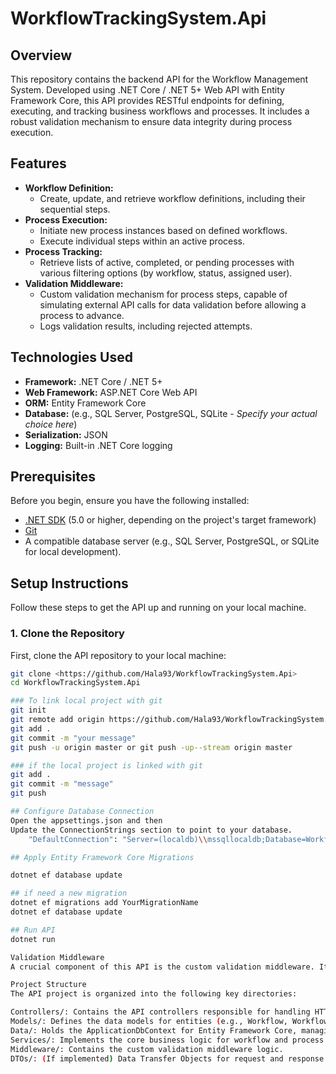 # WorkflowTrackingSystem.Api

## Overview

This repository contains the backend API for the Workflow Management System. Developed using .NET Core / .NET 5+ Web API with Entity Framework Core, this API provides RESTful endpoints for defining, executing, and tracking business workflows and processes.
It includes a robust validation mechanism to ensure data integrity during process execution.

## Features

* **Workflow Definition:**
    * Create, update, and retrieve workflow definitions, including their sequential steps.
* **Process Execution:**
    * Initiate new process instances based on defined workflows.
    * Execute individual steps within an active process.
* **Process Tracking:**
    * Retrieve lists of active, completed, or pending processes with various filtering options (by workflow, status, assigned user).
* **Validation Middleware:**
    * Custom validation mechanism for process steps, capable of simulating external API calls for data validation before allowing a process to advance.
    * Logs validation results, including rejected attempts.

## Technologies Used

* **Framework:** .NET Core / .NET 5+
* **Web Framework:** ASP.NET Core Web API
* **ORM:** Entity Framework Core
* **Database:** (e.g., SQL Server, PostgreSQL, SQLite - *Specify your actual choice here*)
* **Serialization:** JSON
* **Logging:** Built-in .NET Core logging

## Prerequisites

Before you begin, ensure you have the following installed:

* [.NET SDK](https://dotnet.microsoft.com/download) (5.0 or higher, depending on the project's target framework)
* [Git](https://git-scm.com/downloads)
* A compatible database server (e.g., SQL Server, PostgreSQL, or SQLite for local development).

## Setup Instructions

Follow these steps to get the API up and running on your local machine.

### 1. Clone the Repository

First, clone the API repository to your local machine:

```bash
git clone <https://github.com/Hala93/WorkflowTrackingSystem.Api>
cd WorkflowTrackingSystem.Api

### To link local project with git
git init
git remote add origin https://github.com/Hala93/WorkflowTrackingSystem.Api.git
git add .
git commit -m "your message"
git push -u origin master or git push -up--stream origin master

### if the local project is linked with git
git add .
git commit -m "message"
git push

## Configure Database Connection
Open the appsettings.json and then
Update the ConnectionStrings section to point to your database.
    "DefaultConnection": "Server=(localdb)\\mssqllocaldb;Database=WorkflowTrackingDB;Trusted_Connection=True;MultipleActiveResultSets=true"

## Apply Entity Framework Core Migrations

dotnet ef database update

## if need a new migration
dotnet ef migrations add YourMigrationName
dotnet ef database update

## Run API
dotnet run

Validation Middleware
A crucial component of this API is the custom validation middleware. It intercepts requests to POST /v1/processes/execute. If a specific WorkflowStep is configured to RequiresValidation, the middleware will simulate (or in a real scenario, call) an external API to validate the provided input data or process context. If validation fails, the process step is prevented from advancing, and an error response is returned to the client, along with a log of the validation failure.

Project Structure
The API project is organized into the following key directories:

Controllers/: Contains the API controllers responsible for handling HTTP requests.
Models/: Defines the data models for entities (e.g., Workflow, WorkflowStep, Process, ProcessStep, ValidationLog).
Data/: Holds the ApplicationDbContext for Entity Framework Core, managing database interactions.
Services/: Implements the core business logic for workflow and process management.
Middleware/: Contains the custom validation middleware logic.
DTOs/: (If implemented) Data Transfer Objects for request and response serialization.
